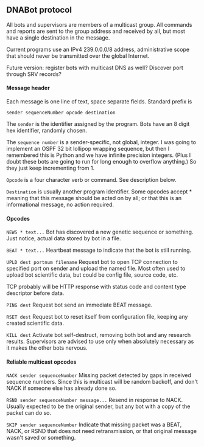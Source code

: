 
## DNABot protocol

All bots and supervisors are members of a multicast group. All commands
and reports are sent to the group address and received by all, but most
have a single destination in the message.

Current programs use an IPv4 239.0.0.0/8 address, administrative scope
that should never be transmitted over the global Internet.

Future version: register bots with multicast DNS as well? Discover port
through SRV records?


#### Message header

Each message is one line of text, space separate fields.
Standard prefix is

`sender sequenceNumber opcode destination`

The `sender` is the identifier assigned by the program. Bots have an 8
digit hex identifier, randomly chosen.

The `sequence number` is a sender-specific, not global, integer. I was
going to implement an OSPF 32 bit lollipop wrapping sequence,
but then I remembered this is Python and we have infinite precision
integers. (Plus I doubt these bots are going to run for long enough
to overflow anything.) So they just keep incrementing from 1.

`Opcode` is a four character verb or command. See description below.

`Destination` is usually another program identifier. Some opcodes
accept * meaning that this message should be acted on by all; or
that this is an informational message, no action required.


#### Opcodes

`NEWS * text...`
Bot has discovered a new genetic sequence or something. Just notice,
actual data stored by bot in a file.

`BEAT * text...`
Heartbeat message to indicate that the bot is still running.

`UPLD dest portnum filename`
Request bot to open TCP connection to specified port on sender and
upload the named file. Most often used to upload bot scientific data,
but could be config file, source code, etc.

TCP probably will be HTTP response with status code and content type
descriptor before data.

`PING dest`
Request bot send an immediate BEAT message.

`RSET dest`
Request bot to reset itself from configuration file, keeping any
created scientific data.

`KILL dest`
Activate bot self-destruct, removing both bot and any research results.
Supervisors are advised to use only when absolutely necessary as it makes
the other bots nervous.


#### Reliable multicast opcodes

`NACK sender sequenceNumber`
Missing packet detected by gaps in received sequence numbers. Since this
is multicast will be random backoff, and don't NACK if someone else has
already done so.

`RSND sender sequenceNumber message...`
Resend in response to NACK. Usually expected to be the original sender,
but any bot with a copy of the packet can do so.

`SKIP sender sequenceNumber`
Indicate that missing packet was a BEAT, NACK, or RSND that does not
need retransmission, or that original message wasn't saved or something.
